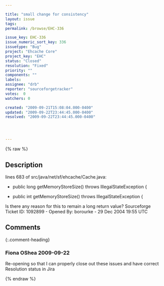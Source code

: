 ```yaml
---

title: "small change for consistency"
layout: issue
tags: 
permalink: /browse/EHC-336

issue_key: EHC-336
issue_numeric_sort_key: 336
issuetype: "Bug"
project: "Ehcache Core"
project_key: "EHC"
status: "Closed"
resolution: "Fixed"
priority: ""
components: ""
labels: 
assignee: "drb"
reporter: "sourceforgetracker"
votes:  0
watchers: 0

created: "2009-09-21T15:08:04.000-0400"
updated: "2009-09-22T23:44:45.000-0400"
resolved: "2009-09-22T23:44:45.000-0400"




---
```


{% raw %}

## Description

<div markdown="1" class="description">

lines 683 of src/java/net/sf/ehcache/Cache.java:

-    public long getMemoryStoreSize() throws
IllegalStateException \{

+    public int getMemoryStoreSize() throws
IllegalStateException \{


Is there any reason for this to remain a long return value?
Sourceforge Ticket ID: 1092899 - Opened By: borourke - 29 Dec 2004 19:55 UTC

</div>

## Comments


{:.comment-heading}
### **Fiona OShea** <span class="date">2009-09-22</span>

<div markdown="1" class="comment">

Re-opening so that I can properly close out these issues and have correct Resolution status in Jira

</div>



{% endraw %}
